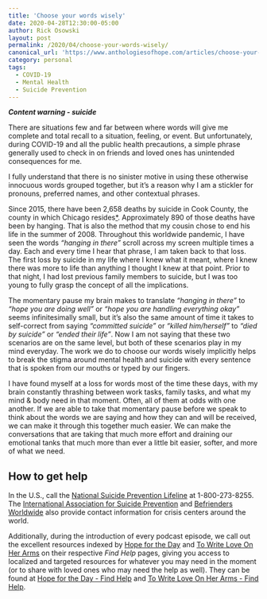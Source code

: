 ```yaml
---
title: 'Choose your words wisely'
date: 2020-04-28T12:30:00-05:00
author: Rick Osowski
layout: post
permalink: /2020/04/choose-your-words-wisely/
canonical_url: 'https://www.anthologiesofhope.com/articles/choose-your-words-wisely'
category: personal
tags:
  - COVID-19
  - Mental Health
  - Suicide Prevention
---
```


**_Content warning - suicide_**

There are situations few and far between where words will give me complete and total recall to a situation, feeling, or event. But unfortunately, during COVID-19 and all the public health precautions, a simple phrase generally used to check in on friends and loved ones has unintended consequences for me.

I fully understand that there is no sinister motive in using these otherwise innocuous words grouped together, but it’s a reason why I am a stickler for pronouns, preferred names, and other contextual phrases.

Since 2015, there have been 2,658 deaths by suicide in Cook County, the county in which Chicago resides[\*](https://datacatalog.cookcountyil.gov/Public-Safety/Medical-Examiner-Case-Archive/cjeq-bs86). Approximately 890 of those deaths have been by hanging. That is also the method that my cousin chose to end his life in the summer of 2008. Throughout this worldwide pandemic, I have seen the words _“hanging in there”_ scroll across my screen multiple times a day. Each and every time I hear that phrase, I am taken back to that loss. The first loss by suicide in my life where I knew what it meant, where I knew there was more to life than anything I thought I knew at that point. Prior to that night, I had lost previous family members to suicide, but I was too young to fully grasp the concept of all the implications.

The momentary pause my brain makes to translate _“hanging in there”_ to _“hope you are doing well”_ or _“hope you are handling everything okay”_ seems infinitesimally small, but it’s also the same amount of time it takes to self-correct from saying _“committed suicide”_ or _“killed him/herself”_ to _“died by suicide”_ or _“ended their life”_. Now I am not saying that these two scenarios are on the same level, but both of these scenarios play in my mind everyday.  The work we do to choose our words wisely implicitly helps to break the stigma around mental health and suicide with every sentence that is spoken from our mouths or typed by our fingers.

I have found myself at a loss for words most of the time these days, with my brain constantly thrashing between work tasks, family tasks, and what my mind & body need in that moment. Often, all of them at odds with one another. If we are able to take that momentary pause before we speak to think about the words we are saying and how they can and will be received, we can make it through this together much easier. We can make the conversations that are taking that much more effort and draining our emotional tanks that much more than ever a little bit easier, softer, and more of what we need.

## How to get help

In the U.S., call the [National Suicide Prevention Lifeline](https://www.suicidepreventionlifeline.org/) at 1-800-273-8255. The [International Association for Suicide Prevention](https://www.iasp.info/resources/Crisis_Centres/) and [Befrienders Worldwide](https://www.befrienders.org/need-to-talk) also provide contact information for crisis centers around the world.

Additionally, during the introduction of every podcast episode, we call out the excellent resources indexed by [Hope for the Day](https://www.hftd.org/) and  [To Write Love On Her Arms](https://twloha.com/) on their respective _Find Help_ pages, giving you access to localized and targeted resources for whatever you may need in the moment (or to share with loved ones who may need the help as well). They can be found at [Hope for the Day - Find Help](https://www.hftd.org/find-help) and [To Write Love On Her Arms - Find Help](https://twloha.com/find-help/).
